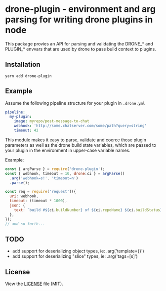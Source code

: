 # drone-plugin - environment and arg parsing for writing drone plugins in node

This package provies an API for parsing and validating the DRONE_*
and PLUGIN_* envvars that are used by drone to pass build context to plugins.

## Installation

```shell
yarn add drone-plugin
```

## Example

Assume the following pipeline structure for your plugin in `.drone.yml`

```yaml
pipeline:
  my-plugin:
    image: myrepo/post-message-to-chat
    webhook: 'http://some.chatserver.com/some/path?query=string'
    timeout: 42
```

This module makes it easy to parse, validate and coerce those plugin
parameters as well as the drone build state variables, which are passed
to your plugin in the environment in upper-case variable names.

Example:

```javascript
const { argParse } = require('drone-plugin');
const { webhook, timeout = 10, drone:ci } = argParse()
  .arg('webhook=s!', 'timeout=n')
  .parse();

const req = require('request')({
  uri: webhook,
  timeout: (timeout * 1000),
  json: {
    text: `build #${ci.buildNumber} of ${ci.repoName} ${ci.buildStatus}`
  },
});
// and so forth...
```

## TODO

* add support for deserializing object types, ie: .arg('template={}')
* add support for deserializing "slice" types, ie: .arg('tags=[s]')

## License

View the [LICENSE](https://github.com/burl/drone-plugin/blob/master/LICENSE) file
(MIT).
